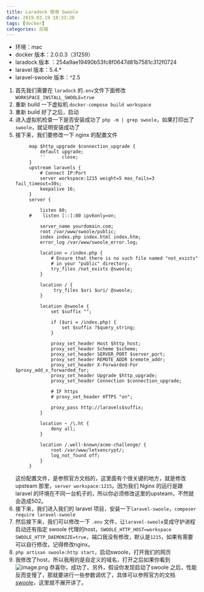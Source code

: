 ```yaml
---
title: Laradock 使用 Swoole
date: 2019.03.19 18:33:28
tags: [docker]
categories: 后端
---
```


- 环境：mac
- docker 版本：2.0.0.3（31259）
- laradock 版本 ：254a9ae19490b53fc8f0647d81b7581c312f0724
- laravel 版本：5.4.*
- laravel-swoole 版本：^2.5

1. 首先我们需要在 `laradock` 的`.env`文件下面修改`WORKSPACE_INSTALL_SWOOLE=true`
1. 重新 build 一下虚拟机 `docker-compose build workspace`
1. 重新 build 好了之后，启动
1. 进入虚拟机检查一下是否安装成功了 `php -m | grep swoole`，如果打印出了`swoole`，就证明安装成功了
1. 接下来，我们要修改一下 nginx 的配置文件 ` `
   ```
        map $http_upgrade $connection_upgrade {
            default upgrade;
            ''      close;
        }
        upstream laravels {
            # Connect IP:Port
            server workspace:1215 weight=5 max_fails=3 fail_timeout=30s;
            keepalive 16;
        }
        server {

            listen 80;
        #    listen [::]:80 ipv6only=on;

            server_name yourdomain.com;
            root /var/www/swoole/public;
            index index.php index.html index.htm;
            error_log /var/www/swoole_error.log;

            location = /index.php {
                # Ensure that there is no such file named "not_exists"
                # in your "public" directory.
                try_files /not_exists @swoole;
            }

            location / {
                 try_files $uri $uri/ @swoole;
            }

            location @swoole {
                set $suffix "";

                if ($uri = /index.php) {
                    set $suffix ?$query_string;
                }

                proxy_set_header Host $http_host;
                proxy_set_header Scheme $scheme;
                proxy_set_header SERVER_PORT $server_port;
                proxy_set_header REMOTE_ADDR $remote_addr;
                proxy_set_header X-Forwarded-For $proxy_add_x_forwarded_for;
                proxy_set_header Upgrade $http_upgrade;
                proxy_set_header Connection $connection_upgrade;

                # IF https
                # proxy_set_header HTTPS "on";

                proxy_pass http://laravels$suffix;
            }

            location ~ /\.ht {
                deny all;
            }

            location /.well-known/acme-challenge/ {
                root /var/www/letsencrypt/;
                log_not_found off;
            }
        }
     ```
    这份配置文件，是参照官方文档的，这里面有个很关键的地方，就是修改 upsteam 那里，`server workspace:1215`。因为我们 Nginx 的运行是跟 laravel 的环境在不同一台机子的，所以你必须修改这里的upsteam，不然就会造成502。
1. 接下来，我们进入我们的 laravel 项目，安装一下`laravel-swoole`，`composer require laravel-swoole`
1. 然后接下来，我们可以修改一下 `.env` 文件，让`laravel-swoole`变成守护进程启动还有指定 swoole 代理的host，`SWOOLE_HTTP_HOST=workspace
SWOOLE_HTTP_DAEMONIZE=true`，端口我没有修改，默认是`1215`，如果有需要可以自行修改，记得修改nginx。
1. `php artisan swoole:http start`，启动swoole，打开我们的网页
1. 我修改了host，所以我用的是自定义的域名，打开之后如果你看到
    ![image.png](https://upload-images.jianshu.io/upload_images/121543-3b377e95b14e238c.png?imageMogr2/auto-orient/strip%7CimageView2/2/w/1240)
恭喜你，成功了。另外，假设你发现启动了swoole 之后，性能反而变慢了，那就要进行一些参数调优了，具体可以参照官方的文档[swoole](https://wiki.swoole.com/wiki/page/520.html)，这里就不展开讲了。